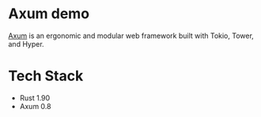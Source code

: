 # Axum demo

[Axum](https://github.com/tokio-rs/axum) is an ergonomic and modular web framework built with Tokio, Tower, and Hyper.

# Tech Stack

- Rust 1.90
- Axum 0.8
